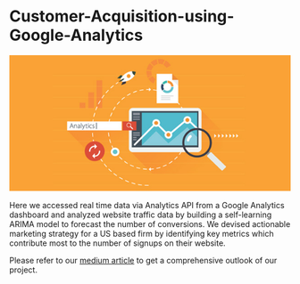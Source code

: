 # Customer-Acquisition-using-Google-Analytics
![Alt Text](GA.jpg)

Here we accessed real time data via Analytics API from a Google Analytics dashboard and analyzed website traffic data by building a self-learning ARIMA model to forecast the number of conversions. We devised actionable marketing strategy for a US based firm by identifying key metrics which contribute most to the number of signups on their website.

Please refer to our [medium article](https://medium.com/analytics-vidhya/google-analytics-simplified-28c549babee6) to get a comprehensive outlook of our project.
